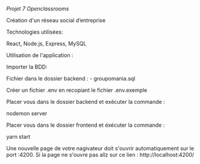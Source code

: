 _Projet_ _7_ _Openclassrooms_ 

Création d'un réseau social d’entreprise

Technologies utilisées:

React, Node.js, Express, MySQL

Utilisation de l'application :

Importer la BDD: 

Fichier dans le dossier backend : - groupomania.sql

Créer un fichier .env en recopiant le fichier .env.exemple

Placer vous dans le dossier backend et exécuter la commande : 

nodemon server

Placer vous dans le dossier frontend et éxécuter la commande :

yarn start

Une nouvelle page de votre nagivateur doit s'ouvrir automatiquement sur le port :4200.
Si la page ne s'ouvre pas allz sur ce lien : http://localhost:4200/